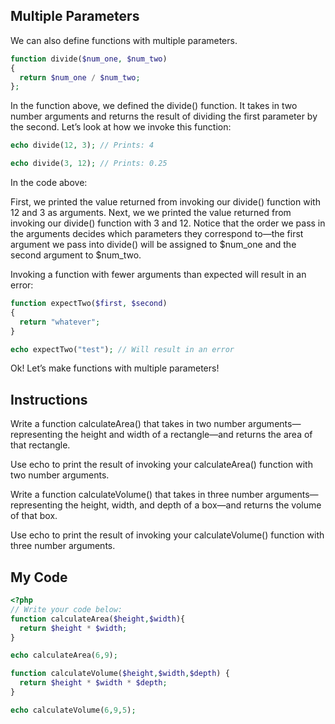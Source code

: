 ## Multiple Parameters

We can also define functions with multiple parameters.
```php
function divide($num_one, $num_two)
{
  return $num_one / $num_two;
};
```
In the function above, we defined the divide() function. It takes in two number arguments and returns the result of dividing the first parameter by the second. Let’s look at how we invoke this function:
```php
echo divide(12, 3); // Prints: 4

echo divide(3, 12); // Prints: 0.25
```
In the code above:

First, we printed the value returned from invoking our divide() function with 12 and 3 as arguments.
Next, we we printed the value returned from invoking our divide() function with 3 and 12.
Notice that the order we pass in the arguments decides which parameters they correspond to—the first argument we pass into divide() will be assigned to $num_one and the second argument to $num_two.

Invoking a function with fewer arguments than expected will result in an error:
```php
function expectTwo($first, $second)
{
  return "whatever";
}

echo expectTwo("test"); // Will result in an error
```
Ok! Let’s make functions with multiple parameters!

## Instructions

Write a function calculateArea() that takes in two number arguments—representing the height and width of a rectangle—and returns the area of that rectangle.

Use echo to print the result of invoking your calculateArea() function with two number arguments.

Write a function calculateVolume() that takes in three number arguments—representing the height, width, and depth of a box—and returns the volume of that box.

Use echo to print the result of invoking your calculateVolume() function with three number arguments.

## My Code
```php
<?php
// Write your code below:
function calculateArea($height,$width){
  return $height * $width;
}

echo calculateArea(6,9);

function calculateVolume($height,$width,$depth) {
  return $height * $width * $depth;
}

echo calculateVolume(6,9,5);

```
